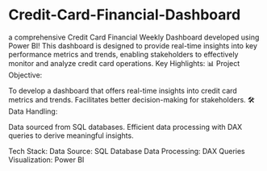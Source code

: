# Credit-Card-Financial-Dashboard
 a comprehensive Credit Card Financial Weekly Dashboard developed using Power BI! This dashboard is designed to provide real-time insights into key performance metrics and trends, enabling stakeholders to effectively monitor and analyze credit card operations.
Key Highlights:
📊 Project Objective:

To develop a dashboard that offers real-time insights into credit card metrics and trends.
Facilitates better decision-making for stakeholders.
🛠️ Data Handling:

Data sourced from SQL databases.
Efficient data processing with DAX queries to derive meaningful insights.

Tech Stack:
Data Source: SQL Database
Data Processing: DAX Queries
Visualization: Power BI
